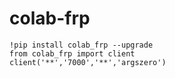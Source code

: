 # colab-frp

```
!pip install colab_frp --upgrade
from colab_frp import client
client('**','7000','**','argszero')
```
